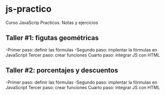 # js-practico
Curso JavaScrip Practicos. Notas y ejercicios

## Taller #1: figutas geométricas
-Primer paso: definir las fórmulas
-Segundo paso: implentar la fórmulas en JavaScript
Tercer paso: crear funciones
Cuarto paso: integrar JS con HTML

## Taller #2: porcentajes y descuentos
-Primer paso: definir las fórmulas
-Segundo paso: implentar la fórmulas en JavaScript
Tercer paso: crear funciones
Cuarto paso: integrar JS con HTML


